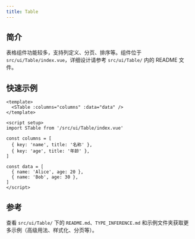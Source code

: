 ```yaml
---
title: Table
---
```


## 简介

表格组件功能较多，支持列定义、分页、排序等。组件位于 `src/ui/Table/index.vue`，详细设计请参考 `src/ui/Table/` 内的 README 文件。

## 快速示例

```vue
<template>
  <STable :columns="columns" :data="data" />
</template>

<script setup>
import STable from '/src/ui/Table/index.vue'

const columns = [
  { key: 'name', title: '名称' },
  { key: 'age', title: '年龄' },
]

const data = [
  { name: 'Alice', age: 20 },
  { name: 'Bob', age: 30 },
]
</script>
```

## 参考

查看 `src/ui/Table/` 下的 `README.md`、`TYPE_INFERENCE.md` 和示例文件夹获取更多示例（高级用法、样式化、分页等）。
